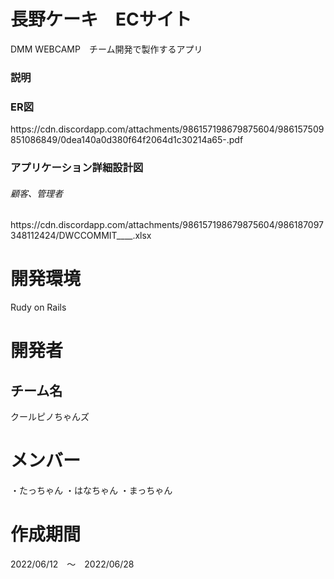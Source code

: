 <h1>長野ケーキ　ECサイト</h1>
DMM WEBCAMP　チーム開発で製作するアプリ
<h3>説明</h3>
<h3>ER図</h3>
https://cdn.discordapp.com/attachments/986157198679875604/986157509851086849/0dea140a0d380f64f2064d1c30214a65-.pdf
<h3>アプリケーション詳細設計図</h3>
<h6>顧客、管理者</h6>
https://cdn.discordapp.com/attachments/986157198679875604/986187097348112424/DWCCOMMIT____.xlsx
<h1>開発環境</h1>
Rudy on Rails
<h1>開発者</h1>
<h2>チーム名</h2>
クールピノちゃんズ
<h1>メンバー</h1>
・たっちゃん
・はなちゃん
・まっちゃん
<h1>作成期間</h1>
2022/06/12　～　2022/06/28
